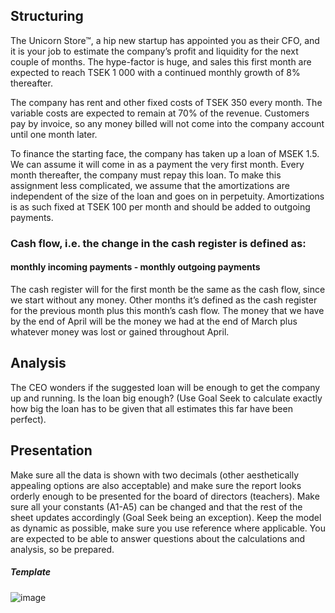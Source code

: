 ## Structuring
The Unicorn Store™, a hip new startup has appointed you as their CFO, and it is your job to
estimate the company’s profit and liquidity for the next couple of months. The hype-factor is huge, 
and sales this first month are expected to reach TSEK 1 000 with a continued monthly growth of 8% thereafter.

The company has rent and other fixed costs of TSEK 350 every month. The variable costs are expected to remain 
at 70% of the revenue. Customers pay by invoice, so any money billed will not come into the company account until
one month later.

To finance the starting face, the company has taken up a loan of MSEK 1.5. We can assume it will come in as a payment 
the very first month. Every month thereafter, the company must repay this loan. To make this assignment less complicated, 
we assume that the amortizations are independent of the size of the loan and goes on in perpetuity. Amortizations is as 
such fixed at TSEK 100 per month and should be added to outgoing payments.

### Cash flow, i.e. the change in the cash register is defined as:
#### monthly incoming payments - monthly outgoing payments
The cash register will for the first month be the same as the cash flow, since we start without any money. Other months 
it’s defined as the cash register for the previous month plus this month’s cash flow. The money that we have by the end 
of April will be the money we had at the end of March plus whatever money was lost or gained throughout April.

## Analysis
The CEO wonders if the suggested loan will be enough to get the company up and running. Is the loan big enough? 
(Use Goal Seek to calculate exactly how big the loan has to be given that all estimates this far have been perfect).

## Presentation
Make sure all the data is shown with two decimals (other aesthetically appealing options are also acceptable) and make 
sure the report looks orderly enough to be presented for the board of directors (teachers). Make sure all your constants 
(A1-A5) can be changed and that the rest of the sheet updates accordingly (Goal Seek being an exception). Keep the model 
as dynamic as possible, make sure you use reference where applicable. You are expected to be able to answer questions 
about the calculations and analysis, so be prepared.

##### Template

![image](https://github.com/AlexanderJarvheden/DD1317-Programming-Techniques/assets/131161901/8105e9b7-5191-44c1-be12-f8bd3950aee1)
